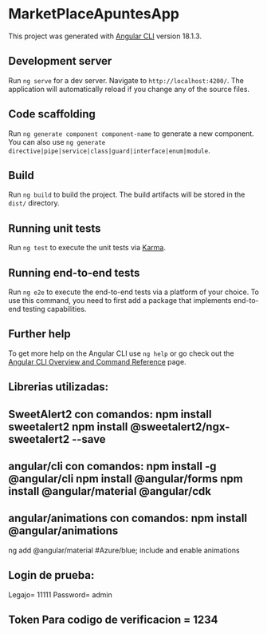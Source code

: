 # MarketPlaceApuntesApp

This project was generated with [Angular CLI](https://github.com/angular/angular-cli) version 18.1.3.

## Development server

Run `ng serve` for a dev server. Navigate to `http://localhost:4200/`. The application will automatically reload if you change any of the source files.

## Code scaffolding

Run `ng generate component component-name` to generate a new component. You can also use `ng generate directive|pipe|service|class|guard|interface|enum|module`.

## Build

Run `ng build` to build the project. The build artifacts will be stored in the `dist/` directory.

## Running unit tests

Run `ng test` to execute the unit tests via [Karma](https://karma-runner.github.io).

## Running end-to-end tests

Run `ng e2e` to execute the end-to-end tests via a platform of your choice. To use this command, you need to first add a package that implements end-to-end testing capabilities.

## Further help

To get more help on the Angular CLI use `ng help` or go check out the [Angular CLI Overview and Command Reference](https://angular.dev/tools/cli) page.

## Librerias utilizadas:
SweetAlert2 con comandos:
npm install sweetalert2
npm install @sweetalert2/ngx-sweetalert2 --save
-----
angular/cli con comandos:
npm install -g @angular/cli
npm install @angular/forms
npm install @angular/material @angular/cdk
----
angular/animations con comandos:
npm install @angular/animations
 ----
 ng add @angular/material 
 #Azure/blue; include and enable animations


## Login de prueba:
Legajo= 11111
Password= admin

## Token Para codigo de verificacion = 1234

